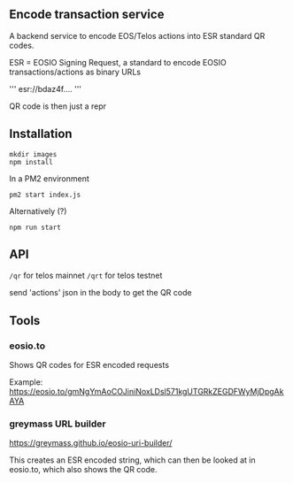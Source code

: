 ## Encode transaction service

A backend service to encode EOS/Telos actions into ESR standard QR codes. 

ESR = EOSIO Signing Request, a standard to encode EOSIO transactions/actions as binary URLs

'''
esr://bdaz4f.... 
'''

QR code is then just a repr

## Installation

```
mkdir images
npm install
```
In a PM2 environment
```
pm2 start index.js
```
Alternatively (?)
```
npm run start
```

## API

```/qr``` for telos mainnet
```/qrt``` for telos testnet


send 'actions' json in the body to get the QR code


## Tools 

### eosio.to
Shows QR codes for ESR encoded requests

Example:
https://eosio.to/gmNgYmAoCOJiniNoxLDsl571kgUTGRkZEGDFWyMjDpgAkAYA

### greymass URL builder
https://greymass.github.io/eosio-uri-builder/

This creates an ESR encoded string, which can then be looked at in eosio.to, which also shows the QR code.

